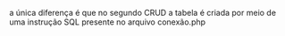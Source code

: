 a única diferença é que no segundo CRUD a tabela é criada por meio de uma instrução SQL presente no arquivo conexão.php